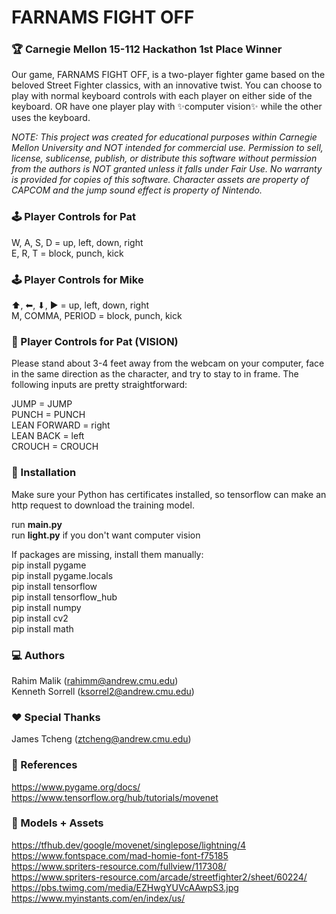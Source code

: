 # FARNAMS FIGHT OFF

### 🏆 Carnegie Mellon 15-112 Hackathon 1st Place Winner


Our game, FARNAMS FIGHT OFF, is a two-player fighter game based on the beloved Street Fighter classics, with an innovative twist. You can choose to play with normal keyboard controls with each player on either side of the keyboard. OR have one player play with ✨computer vision✨ while the other uses the keyboard.

*NOTE: This project was created for educational purposes within Carnegie Mellon University and NOT intended for commercial use. Permission to sell, license, sublicense, publish, or distribute this software without permission from the authors is NOT granted unless it falls under Fair Use. No warranty is provided for copies of this software. Character assets are property of CAPCOM and the jump sound effect is property of Nintendo.*

### 🕹️ Player Controls for Pat

W, A, S, D = up, left, down, right<br/>
E, R, T = block, punch, kick

### 🕹️ Player Controls for Mike

⬆, ⬅, ⬇, ▶ = up, left, down, right<br/>
M, COMMA, PERIOD = block, punch, kick

### 🎥 Player Controls for Pat (VISION)

Please stand about 3-4 feet away from the webcam on your computer, face in the same direction as the character, and try to stay to in frame. The following inputs are pretty straightforward:

JUMP = JUMP<br/>
PUNCH = PUNCH<br/>
LEAN FORWARD = right<br/>
LEAN BACK = left<br/>
CROUCH = CROUCH

### 💾 Installation
Make sure your Python has certificates installed, so tensorflow can make an http request to download the training model.

run **main.py**<br/>
run **light.py** if you don't want computer vision

If packages are missing, install them manually:<br/>
    pip install pygame<br/>
    pip install pygame.locals<br/>
    pip install tensorflow<br/>
    pip install tensorflow_hub<br/>
    pip install numpy<br/>
    pip install cv2<br/>
    pip install math

### 💻 Authors
Rahim Malik (rahimm@andrew.cmu.edu)<br/>
Kenneth Sorrell (ksorrel2@andrew.cmu.edu)

### ❤️ Special Thanks
James Tcheng (ztcheng@andrew.cmu.edu)

### 🔗 References
https://www.pygame.org/docs/<br/>
https://www.tensorflow.org/hub/tutorials/movenet

### 🗿 Models + Assets
https://tfhub.dev/google/movenet/singlepose/lightning/4<br/>
https://www.fontspace.com/mad-homie-font-f75185<br/>
https://www.spriters-resource.com/fullview/117308/<br/>
https://www.spriters-resource.com/arcade/streetfighter2/sheet/60224/<br/>
https://pbs.twimg.com/media/EZHwgYUVcAAwpS3.jpg<br/>
https://www.myinstants.com/en/index/us/
